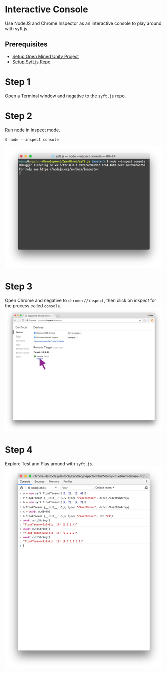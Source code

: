 # Interactive Console
Use NodeJS and Chrome Inspector as an interactive console to play around with syft.js.

## Prerequisites
  - [Setup Open Mined Unity Project]()
  - [Setup Syft.js Repo](setup.md)

# Step 1
Open a Terminal window and negative to the `syft.js` repo.

# Step 2
Run node in inspect mode.
```
$ node --inspect console
```
![Start NodeJS](./img/start-node.png)

# Step 3
Open Chrome and negative to `chrome://inspect`,
then click on *inspect* for the process called `console`.
![Open Chrome Inspector](./img/chrome-inspector.png)

# Step 4
Explore Test and Play around with `syft.js`.
![Start NodeJS](./img/play-console.png)

